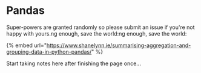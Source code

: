 # Pandas

 Super-powers are granted randomly so please submit an issue if you're not happy with yours.ng enough, save the world:ng enough, save the world:

{% embed url="https://www.shanelynn.ie/summarising-aggregation-and-grouping-data-in-python-pandas/" %}

Start taking notes here after finishing the page once...

